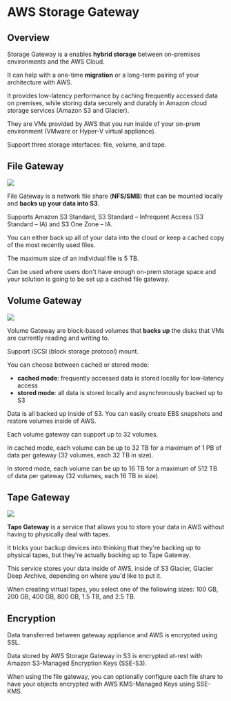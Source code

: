 # AWS Storage Gateway

## Overview

Storage Gateway is a enables **hybrid storage** between on-premises environments and the AWS Cloud.

It can help with a one-time **migration** or a long-term pairing of your architecture with AWS.

It provides low-latency performance by caching frequently accessed data on premises, while storing data securely and durably in Amazon cloud storage services (Amazon S3 and Glacier).

They are VMs provided by AWS that you run inside of your on-prem environment (VMware or Hyper-V virtual appliance).

Support three storage interfaces: file, volume, and tape.


## File Gateway

![](https://d1.awsstatic.com/cloud-storage/Amazon%20S3%20File%20Gateway%20How%20It%20Works%20Diagram.96e9f7180c6ec8b6212b4d6fadc4a9ac4507b421.png)

File Gateway is a network file share (**NFS/SMB**) that can be mounted locally and **backs up your data into S3**.

Supports Amazon S3 Standard, S3 Standard – Infrequent Access (S3 Standard – IA) and S3 One Zone – IA.

You can either back up all of your data into the cloud or keep a cached copy of the most recently used files.

The maximum size of an individual file is 5 TB.

Can be used where users don't have enough on-prem storage space and your solution is going to be set up a cached file gateway.


## Volume Gateway

![](https://d1.awsstatic.com/cloud-storage/volume-gateway-diagram.eedd58ab3fb8a5dcae088622b5c1595dac21a04b.png)

Volume Gateway are block-based volumes that **backs up** the disks that VMs are currently reading and writing to.

Support iSCSI (block storage protocol) mount.

You can choose between cached or stored mode:
- **cached mode**: frequently accessed data is stored locally for low-latency access
- **stored mode**: all data is stored locally and asynchronously backed up to S3

Data is all backed up inside of S3. You can easily create EBS snapshots and restore volumes inside of AWS.

Each volume gateway can support up to 32 volumes.

In cached mode, each volume can be up to 32 TB for a maximum of 1 PB of data per gateway (32 volumes, each 32 TB in size).

In stored mode, each volume can be up to 16 TB for a maximum of 512 TB of data per gateway (32 volumes, each 16 TB in size).


## Tape Gateway

![](https://d1.awsstatic.com/product-marketing/Product-Page-Diagram_Tape-Gateway_HIW%402x%20(2).5ba3326ea93003722acc487804a34971613ec3c1.png)

**Tape Gateway** is a service that allows you to store your data in AWS without having to physically deal with tapes.

It tricks your backup devices into thinking that they're backing up to physical tapes, but they're actually backing up to Tape Gateway.

This service stores your data inside of AWS, inside of S3 Glacier, Glacier Deep Archive, depending on where you'd like to put it.

When creating virtual tapes, you select one of the following sizes: 100 GB, 200 GB, 400 GB, 800 GB, 1.5 TB, and 2.5 TB.


## Encryption

Data transferred between gateway appliance and AWS is encrypted using SSL.

Data stored by AWS Storage Gateway in S3 is encrypted at-rest with Amazon S3-Managed Encryption Keys (SSE-S3).

When using the file gateway, you can optionally configure each file share to have your objects encrypted with AWS KMS-Managed Keys using SSE-KMS.